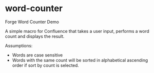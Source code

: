 # word-counter
Forge Word Counter Demo

A simple macro for Confluence that takes a user input, performs a word count and displays the result.

Assumptions:
* Words are case sensitive
* Words with the same count will be sorted in alphabetical ascending order if sort by count is selected.
